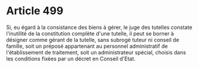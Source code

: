 # Article 499

Si, eu égard à la consistance des biens à gérer, le juge des tutelles constate l'inutilité de la constitution complète d'une tutelle, il peut se borner à désigner comme gérant de la tutelle, sans subrogé tuteur ni conseil de famille, soit un préposé appartenant au personnel administratif de l'établissement de traitement, soit un administrateur spécial, choisis dans les conditions fixées par un décret en Conseil d'Etat.

